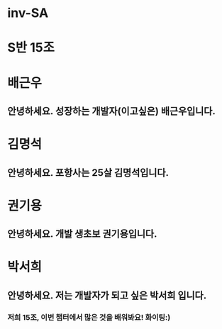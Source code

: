 # inv-SA

# S반 15조
# 배근우
## 안녕하세요. 성장하는 개발자(이고싶은) 배근우입니다.

# 김명석
## 안녕하세요. 포항사는 25살 김명석입니다.

# 권기용
## 안녕하세요. 개발 생초보 권기용입니다.

# 박서희
## 안녕하세요. 저는 개발자가 되고 싶은 박서희 입니다.

### 저희 15조, 이번 챕터에서 많은 것을 배워봐요! 화이팅:)